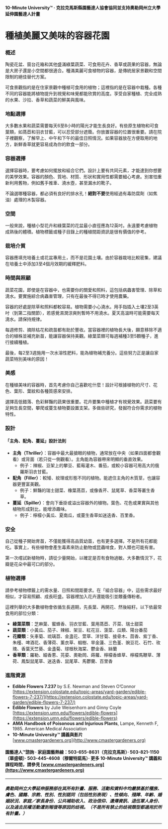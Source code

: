 #### 10-Minute University™ · 克拉克馬斯縣園藝達人協會協同並支持奧勒岡州立大學延伸園藝達人計畫

# 種植美麗又美味的容器花園

### 概述

陶瓷花盆、窗台花箱和其他盛滿綠葉蔬菜、可食用花卉、香草或蔬果的容器，無論是大房子還是小空間都很適合。種滿美麗可食植物的容器，是傳統居家景觀和空間限制的絕佳替代方案。

可食景觀指的是在住家景觀中種植可食用的植物；這裡指的是在容器中栽種。各種不同的容器能將植物提升到視覺和味覺都能欣賞的高度。享受自家種植、完全成熟的水果、沙拉、香草和蔬菜的鮮美與風味。

### 地點選擇

大多數水果和蔬菜需要每天6至8小時的陽光才能生長良好。有些原生植物和可食葉類，如萵苣和羽衣甘藍，可以忍受部分遮蔭。你放置容器的位置很重要。請在院子裡觀察，了解早上、中午和下午的最佳日照情況。如果容器放在方便取用的地方，新鮮香草就更容易成為你的飲食一部分。

### 容器選擇

選擇容器時，要考慮如何擺放和組合它們。設計上要有共同元素，才能達到你想要的美學效果。容器的顏色、質地、材質、形狀和實用性都需要細心考慮。別害怕重新利用舊物，例如舊手推車、澆水壺，甚至漏水的靴子。

不論選哪種容器，都必須有良好的排水孔！**絕對不要**使用經過有毒防腐劑（如焦油）處理的木製容器。

### 空間

一般來說，種植小型花卉和綠葉菜的花盆最小直徑應為12英吋。永遠要考慮植物成熟後的體積。植物標籤或種子目錄上的種植間距資訊是很有價值的參考。

### 栽培介質

容器應填充培養土或花盆專用土，而不是花園土壤。由於容器栽培比較密集，建議在培養土中添加3至4個月效期的緩釋肥料。

### 時間與照顧

蔬菜花園，即使是在容器中，也需要你的關愛和照料，這包括病蟲害管理、除草和澆水。要實施綜合病蟲害管理，只有在最後不得已時才使用農藥。

容器的好處是除草和照料都較容易。植物需要小心澆水。用手指插入土壤2至3英吋（到第二指關節），若感覺濕潤涼爽則暫時不用澆水。夏天高溫時可能需要每天澆水。請保持規律。

每週修剪、摘除枯花和疏苗都有助於豐收。當容器裡的植物長大後，願意移除不適合的植株並補充新苗，能讓容器保持美觀。綠葉菜類可每週補種3至5顆種子，進行接續種植。

最後，每2至3週施用一次水溶性肥料，能為植物補充養分。這些努力正是讓自家蔬菜特別美味的原因！

### 美感

在種植美味的容器時，首先考慮你自己喜歡吃什麼！設計可根據植物的尺寸、花色、葉形、葉紋和各種質感來安排。

選擇高低錯落、色彩鮮豔的蔬果很重要。花卉要集中種植才有視覺效果。蔬菜要有足夠生長空間，攀爬或蔓生植物要設置支架。多做些研究，發掘符合你需求的植物特性。

### 設計

#### 「主角、配角、蔓延」設計法則

- **主角（Thriller）**：容器中最大最搶眼的植物，通常放在中央（如果四面都會觀看）或背面（若只從一側觀看）。主角能為容器帶來明顯的垂直效果。
  - 例子：辣椒、豆架上的攀豆、藍莓灌木、番茄，或較小容器可用高大的俄羅斯羽衣甘藍。
- **配角（Filler）**：較矮、紋理或形態不同的植物。能遮住主角的木質莖，也讓容器更豐富美觀。
  - 例子：鮮豔的瑞士甜菜、橡葉萵苣，或像香芹、鼠尾草、香菜等叢生香草。
- **蔓延（Spiller）**：會向下垂掛或溢出容器外的植物。葉色、花色或果實與其他植物形成對比，能增添趣味。
  - 例子：檸檬小黃瓜、夏南瓜，或蔓生香草如迷迭香、百里香。

### 安全

自己從種子開始育苗，不僅能獲得高品質幼苗，也有更多選擇。不是所有花都能吃。事實上，有些植物會產生毒素來防止動物或昆蟲啃食，對人類也可能有害。

第一次嚐試新植物時，請從少量開始，以確定是否有食物過敏。大多數情況下，花瓣是花朵中最可口的部分。

### 植物選擇

請參考植物標籤上的需水量、日照和間距要求。在「組合容器」中，這些需求最好相似，才容易照顧、成長旺盛。容器裡加入花卉還能吸引並餵養傳粉者。

這裡列舉的大多數植物會依循生長週期，先長葉、再開花、然後結籽。以下依最常食用的部位分類：

- **綠葉菜類**：芝麻葉、蜜蜂香、羽衣甘藍、葉用萵苣、芥菜、瑞士甜菜
- **蔬菜類**：小黃瓜、茄子、辣椒、架豆、紅花豆、菠菜、瓜類、陽台番茄
- **花瓣類**：矢車菊、琉璃苣、金盞花、萱草、洋甘菊、接骨木、茴香、紫丁香、朱槿、啤酒花、香薄荷、薰衣草、椴樹、旱金蓮、三色堇、豌豆花、石竹、玫瑰、香葉天竺葵、金盞菊、球根秋海棠、鬱金香、絲蘭
- **香草類**：羅勒、細香蔥、芫荽、奧勒岡、蒔蘿、檸檬香蜂草、檸檬馬鞭草、薄荷、鳳梨鼠尾草、迷迭香、鼠尾草、馬鬱蘭、百里香

### 進階資源

- **Edible Flowers 7.237** by S.E. Newman and Steven O’Connor  
  [https://extension.colostate.edu/topic-areas/yard-garden/edible-flowers-7-237/](https://extension.colostate.edu/topic-areas/yard-garden/edible-flowers-7-237/)
- **Edible Flowers** by Julie Weisenhorn and Ginny Coyle  
  [https://extension.umn.edu/flowers/edible-flowers](https://extension.umn.edu/flowers/edible-flowers)
- **AMA Handbook of Poisonous and Injurious Plants**, Lampe, Kenneth F, 1985. American Medical Association
- **10-Minute University™ 講義與影片**  
  [www.cmastergardeners.org](http://www.cmastergardeners.org)

#### 園藝達人™諮詢 · 家庭園藝熱線：503-655-8631（克拉克馬斯）· 503-821-1150（華盛頓）· 503-445-4608（穆爾特諾馬）· 更多 10-Minute University™ 講義和課程時間，請參見 [www.cmastergardeners.org](https://www.cmastergardeners.org)

---

##### 奧勒岡州立大學延伸服務部在其所有計畫、服務、活動和資料中均嚴禁基於種族、膚色、國籍、宗教、性別、性別認同（包括性別表現）、性傾向、殘障、年齡、婚姻狀況、家庭／家長身份、公共補助收入、政治信仰、遺傳資訊、退伍軍人身份、以及過去民權活動遭到報復等原因的歧視。（不是所有禁止的歧視類型都適用於所有計畫。）
---